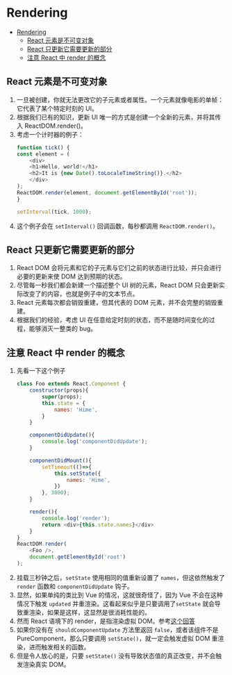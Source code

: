 # Rendering


<!-- TOC -->

- [Rendering](#rendering)
    - [React 元素是不可变对象](#react-元素是不可变对象)
    - [React 只更新它需要更新的部分](#react-只更新它需要更新的部分)
    - [注意 React 中 render 的概念](#注意-react-中-render-的概念)

<!-- /TOC -->


## React 元素是不可变对象
1. 一旦被创建，你就无法更改它的子元素或者属性。一个元素就像电影的单帧：它代表了某个特定时刻的 UI。
2. 根据我们已有的知识，更新 UI 唯一的方式是创建一个全新的元素，并将其传入 ReactDOM.render()。
3. 考虑一个计时器的例子：
    ```js
    function tick() {
    const element = (
        <div>
        <h1>Hello, world!</h1>
        <h2>It is {new Date().toLocaleTimeString()}.</h2>
        </div>
    );
    ReactDOM.render(element, document.getElementById('root'));
    }

    setInterval(tick, 1000);
    ```
4. 这个例子会在 `setInterval()` 回调函数，每秒都调用 `ReactDOM.render()`。


## React 只更新它需要更新的部分
1. React DOM 会将元素和它的子元素与它们之前的状态进行比较，并只会进行必要的更新来使 DOM 达到预期的状态。
2. 尽管每一秒我们都会新建一个描述整个 UI 树的元素，React DOM 只会更新实际改变了的内容，也就是例子中的文本节点。
3. React 元素每次都会销毁重建，但其代表的 DOM 元素，并不会完整的销毁重建。
4. 根据我们的经验，考虑 UI 在任意给定时刻的状态，而不是随时间变化的过程，能够消灭一整类的 bug。


## 注意 React 中 render 的概念
1. 先看一下这个例子
    ```js
    class Foo extends React.Component {
        constructor(props){
            super(props);
            this.state = {
                names: 'Hime',
            }
        }

        componentDidUpdate(){
            console.log('componentDidUpdate');
        }

        componentDidMount(){
            setTimeout(()=>{
                this.setState({
                    names: 'Hime',
                })
            }, 3000);
        }

        render(){
            console.log('render');
            return <div>{this.state.names}</div>
        }
    }
    ReactDOM.render(
        <Foo />,
        document.getElementById('root')
    );
    ```
2. 挂载三秒钟之后，`setState` 使用相同的值重新设置了 `names`，但这依然触发了 `render` 函数和 `componentDidUpdate` 钩子。
3. 显然，如果单纯的类比到 Vue 的情况，这就很奇怪了，因为 Vue 不会在这种情况下触发 `updated` 并重渲染。这看起来似乎是只要调用了`setState` 就会导致重渲染，如果是这样，这显然是很消耗性能的。
4. 然而 React 语境下的 render，是指渲染虚拟 DOM。参考[这个回答](https://stackoverflow.com/a/24719289)
5. 如果你没有在 `shouldComponentUpdate` 方法里返回 `false`，或者该组件不是 PureComponent，那么只要调用 `setState()`，就一定会触发虚拟 DOM 重渲染，进而触发相关的函数。
6. 但是令人放心的是，只要 `setState()` 没有导致状态值的真正改变，并不会触发渲染真实 DOM。